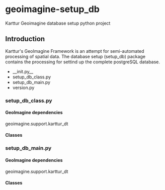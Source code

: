 # geoimagine-setup_db

Karttur Geoimagine database setup python project

## Introduction

Karttur's GeoImagine Framework is an attempt for semi-automated processing of spatial data. 
The database setup (setup_db) package contains the processing for 
settind up the complete postgreSQL database. 


- \_\_init.py\_\_
- setup\_db\_class.py
- setup\_db\_main.py
- version.py

### setup\_db\_class.py

#### GeoImagine dependencies

geoimagine.support.karttur_dt

#### Classes

### setup\_db\_main.py

#### GeoImagine dependencies

geoimagine.support.karttur_dt

#### Classes



